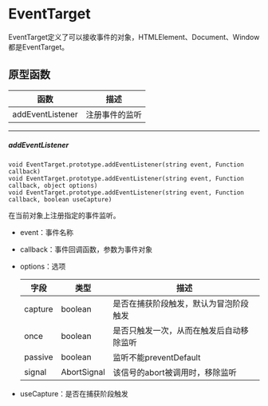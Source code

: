 # EventTarget

EventTarget定义了可以接收事件的对象，HTMLElement、Document、Window都是EventTarget。

## 原型函数

| 函数 | 描述 |
|---|---|
| addEventListener | 注册事件的监听 |

---

##### addEventListener

```
void EventTarget.prototype.addEventListener(string event, Function callback)
void EventTarget.prototype.addEventListener(string event, Function callback, object options)
void EventTarget.prototype.addEventListener(string event, Function callback, boolean useCapture)
```

在当前对象上注册指定的事件监听。

- event：事件名称
- callback：事件回调函数，参数为事件对象
- options：选项

    | 字段 | 类型 | 描述 |
    |---|---|---|
    | capture | boolean | 是否在捕获阶段触发，默认为冒泡阶段触发 |
    | once | boolean | 是否只触发一次，从而在触发后自动移除监听 |
    | passive | boolean | 监听不能preventDefault |
    | signal | AbortSignal | 该信号的abort被调用时，移除监听 |
- useCapture：是否在捕获阶段触发